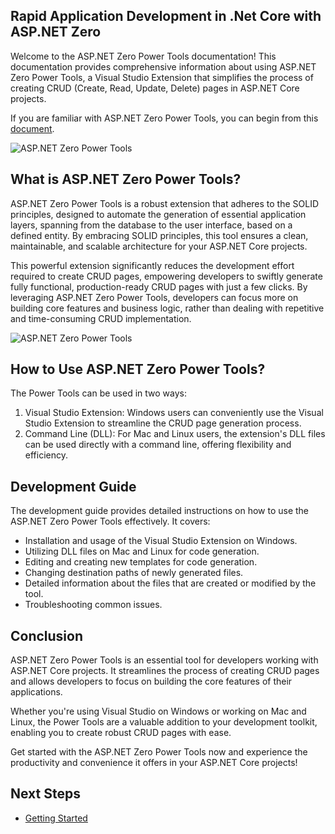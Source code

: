 ## Rapid Application Development in .Net Core with ASP.NET Zero

Welcome to the ASP.NET Zero Power Tools documentation! This documentation provides comprehensive information about using ASP.NET Zero Power Tools, a Visual Studio Extension that simplifies the process of creating CRUD (Create, Read, Update, Delete) pages in ASP.NET Core projects. 

If you are familiar with ASP.NET Zero Power Tools, you can begin from this [document](/common/latest/Power-Tools-Using-Visual-Studio-Extension).

<img src="images/power-tools-marketplace.png" alt="ASP.NET Zero Power Tools" class="img-fluid">

## What is ASP.NET Zero Power Tools?

ASP.NET Zero Power Tools is a robust extension that adheres to the SOLID principles, designed to automate the generation of essential application layers, spanning from the database to the user interface, based on a defined entity. By embracing SOLID principles, this tool ensures a clean, maintainable, and scalable architecture for your ASP.NET Core projects.

This powerful extension significantly reduces the development effort required to create CRUD pages, empowering developers to swiftly generate fully functional, production-ready CRUD pages with just a few clicks. By leveraging ASP.NET Zero Power Tools, developers can focus more on building core features and business logic, rather than dealing with repetitive and time-consuming CRUD implementation.

<img src="images/power-tools-entity-generator.png" alt="ASP.NET Zero Power Tools" class="img-fluid">

## How to Use ASP.NET Zero Power Tools?

The Power Tools can be used in two ways:

1. Visual Studio Extension: Windows users can conveniently use the Visual Studio Extension to streamline the CRUD page generation process.
2. Command Line (DLL): For Mac and Linux users, the extension's DLL files can be used directly with a command line, offering flexibility and efficiency.

## Development Guide

The development guide provides detailed instructions on how to use the ASP.NET Zero Power Tools effectively. It covers:

* Installation and usage of the Visual Studio Extension on Windows.
* Utilizing DLL files on Mac and Linux for code generation.
* Editing and creating new templates for code generation.
* Changing destination paths of newly generated files.
* Detailed information about the files that are created or modified by the tool.
* Troubleshooting common issues.

## Conclusion

ASP.NET Zero Power Tools is an essential tool for developers working with ASP.NET Core projects. It streamlines the process of creating CRUD pages and allows developers to focus on building the core features of their applications.

Whether you're using Visual Studio on Windows or working on Mac and Linux, the Power Tools are a valuable addition to your development toolkit, enabling you to create robust CRUD pages with ease.

Get started with the ASP.NET Zero Power Tools now and experience the productivity and convenience it offers in your ASP.NET Core projects!

## Next Steps

* [Getting Started](Power-Tools-Getting-Started.md)